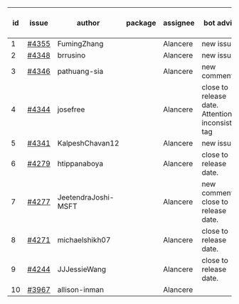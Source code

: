 | id | issue | author | package | assignee | bot advice | created date of issue | target release date | date from target |
| ------ | ------ | ------ | ------ | ------ | ------ | ------ | ------ | :-----: |
| 1 | [#4355](https://github.com/Azure/sdk-release-request/issues/4355) | FumingZhang |  | Alancere | new issue. | 07-21 | 08-25 |  |
| 2 | [#4348](https://github.com/Azure/sdk-release-request/issues/4348) | brrusino |  | Alancere | new issue. | 07-20 | 08-25 |  |
| 3 | [#4346](https://github.com/Azure/sdk-release-request/issues/4346) | pathuang-sia |  | Alancere | new comment. | 07-19 | 08-25 |  |
| 4 | [#4344](https://github.com/Azure/sdk-release-request/issues/4344) | josefree |  | Alancere | close to release date.  Attention to inconsistent tag | 07-19 | 07-28 | 2 |
| 5 | [#4341](https://github.com/Azure/sdk-release-request/issues/4341) | KalpeshChavan12 |  | Alancere | new issue. | 07-15 | 08-25 |  |
| 6 | [#4279](https://github.com/Azure/sdk-release-request/issues/4279) | htippanaboya |  | Alancere | close to release date.  | 06-26 | 07-28 | 2 |
| 7 | [#4277](https://github.com/Azure/sdk-release-request/issues/4277) | JeetendraJoshi-MSFT |  | Alancere | new comment. close to release date.  | 06-26 | 07-28 | 2 |
| 8 | [#4271](https://github.com/Azure/sdk-release-request/issues/4271) | michaelshikh07 |  | Alancere | close to release date.  | 06-25 | 07-28 | 2 |
| 9 | [#4244](https://github.com/Azure/sdk-release-request/issues/4244) | JJJessieWang |  | Alancere | close to release date.  | 06-13 | 07-28 | 2 |
| 10 | [#3967](https://github.com/Azure/sdk-release-request/issues/3967) | allison-inman |  | Alancere |  | 03-22 | 04-28 |  |
